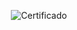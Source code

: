 <div align="center">

  ![Certificado](https://user-images.githubusercontent.com/86432393/179875112-68f64f14-34a7-45b8-b9fb-406ec4812941.png)

</div>